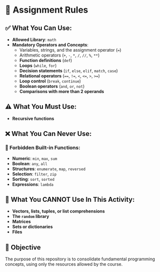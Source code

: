 # 📌 Assignment Rules

## ✅ What You Can Use:
- **Allowed Library**: `math`
- **Mandatory Operators and Concepts**:
  - Variables, strings, and the assignment operator (`=`)
  - Arithmetic operators (`+`, `-`, `*`, `/`, `//`, `%`, `**`)
  - **Function definitions** (`def`)
  - **Loops** (`while`, `for`)
  - **Decision statements** (`if`, `else`, `elif`, `match`, `case`)
  - **Relational operators** (`==`, `!=`, `<`, `<=`, `>`, `>=`)
  - **Loop control** (`break`, `continue`)
  - **Boolean operators** (`and`, `or`, `not`)
  - **Comparisons with more than 2 operands**

## ⚠️ What You Must Use:
- **Recursive functions**

## ❌ What You Can Never Use:
### 🔹 Forbidden Built-in Functions:
- **Numeric**: `min`, `max`, `sum`
- **Boolean**: `any`, `all`
- **Structures**: `enumerate`, `map`, `reversed`
- **Selection**: `filter`, `zip`
- **Sorting**: `sort`, `sorted`
- **Expressions**: `lambda`

## 🚫 What You **CANNOT** Use In This Activity:
- **Vectors, lists, tuples, or list comprehensions**
- **The `random` library**
- **Matrices**
- **Sets or dictionaries**
- **Files**

## 🎯 Objective
The purpose of this repository is to consolidate fundamental programming concepts, using only the resources allowed by the course.